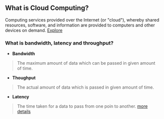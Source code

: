 ## What is Cloud Computing?

Computing services provided over the Internet (or "cloud"), whereby shared resources, software, and information are provided to computers and other devices on demand.
[Explore](https://duckduckgo.com/?q=cloud+computing+definition&atb=v341-1&ia=definition) 

### What is bandwidth, latency and throughput?

- **Bandwidth**
> The maximum amount of data which can be passed in given amount of time.
- **Thoughput**
> The actual amount of data which is passed in given amount of time.
- **Latency**
> The time taken for a data to pass from one poin to another.
[more details](https://www.techtarget.com/searchnetworking/feature/Network-bandwidth-vs-throughput-Whats-the-difference)
